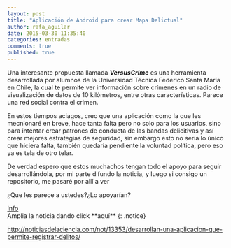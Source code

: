```yaml
---
layout: post
title: "Aplicación de Android para crear Mapa Delictual"
author: rafa_aguilar
date: 2015-03-30 11:35:40
categories: entradas
comments: true
published: true
---
```


Una interesante propuesta llamada ***VersusCrime*** es una herramienta desarrollada por alumnos de la Universidad Técnica Federico Santa María  en Chile, la cual te permite ver información sobre crímenes en un radio de visualización de datos de 10 kilómetros, entre otras características. Parece una red social contra el crimen.

En estos tiempos aciagos, creo que una aplicación como la que les mecnionaré en breve, hace tanta falta pero no solo para los usuarios, sino para intentar crear patrones de conducta de las bandas delicitivas y así crear mejores estrategias de seguridad, sin embargo esto no sería lo único que hiciera falta, también quedaría pendiente la voluntad política, pero eso ya es tela de otro telar.

De verdad espero que estos muchachos tengan todo el apoyo para seguir desarrollándola, por mi parte difundo la noticia, y luego si consigo un repositorio, me pasaré por allí a ver

¿Que les parece a ustedes?¿Lo apoyarían?

<div markdown="0"><a href="#" class="btn btn-info">Info</a></div>
Amplia la noticia dando click **aquí**
{: .notice}

http://noticiasdelaciencia.com/not/13353/desarrollan-una-aplicacion-que-permite-registrar-delitos/